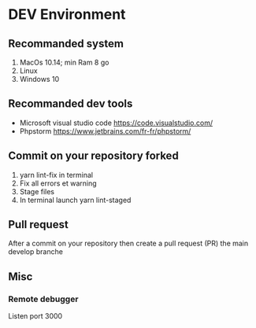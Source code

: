 # DEV Environment

## Recommanded system

1. MacOs 10.14; min Ram 8 go
2. Linux
3. Windows 10

## Recommanded dev tools

- Microsoft visual studio code https://code.visualstudio.com/
- Phpstorm https://www.jetbrains.com/fr-fr/phpstorm/

## Commit on your repository forked

1. yarn lint-fix in terminal
2. Fix all errors et warning
3. Stage files
4. In terminal launch yarn lint-staged

## Pull request

After a commit on your repository then create a pull request (PR) the main develop branche

## Misc

### Remote debugger

Listen port 3000
